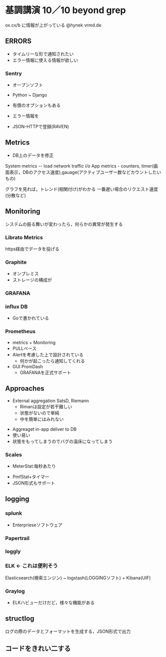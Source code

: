 # 基調講演 10／10 beyond grep

ox.cx/b に情報が上がっている
@hynek
vrmd.de

## ERRORS

* タイムリーな形で通知されたい
* エラー情報に使える情報が欲しい

### Sentry

* オープンソフト
* Python ~ Django
* 有償のオプションもある
* エラー情報を

* JSON-HTTPで登録(RAVEN)

## Metrics

+ DB上のデータを修正

System metrics -- load network traffic i/o
App metrics - counters, timer(画面表示，DBのアクセス速度),gauage(アクティブユーザー数などカウントしたいもの)

グラフを見れば，トレンド(相関付け)がわかる
一番遅い場合のリクエスト速度(分散など)

## Monitoring

システムの振る舞いが変わったら，何らかの異常が発生する

### Librato Metrics

https経由でデータを投げる

### Graphite

* オンプレミス
* ストレージの構成が

### GRAFANA

### influx DB

+ Goで書かれている

### Prometheus

* metrics + Monitoring
* PULLベース
* Alertを考慮した上で設計されている
  + 何かが起こったら通知してくれる
* GUI PromDash
  + GRAFANAを正式サポート

## Approaches

+ External aggregation SatsD, Riemann
  + Rimanは設定が若干難しい
  * 状態がないので単純
  * 中を簡単にはみれない
* Aggreaget in-app deliver to DB
 * 使い易い
 * 状態をもってしまうのでバグの温床になってしまう

### Scales

+ MeterStat:毎秒あたり
* PmfStat+タイマー
* JSON形式もサポート

## logging

### splunk

+ Enterprieseソフトウェア

### Papertrail

### loggly

### ELK <- これは便利そう

Elasticsearch(検索エンジン) ~ logstash(LOGGINGソフト) + Kibana(UIF)

### Graylog

* ELKハビューだけだど，様々な機能がある

## structlog

ログの際のデータとフォーマットを生成する，JSON形式で出力


## コードをきれい二する
